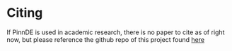 # Citing

If PinnDE is used in academic research, there is no paper to cite as of right now, but please 
reference the github repo of this project found [here](https://github.com/JB55Matthews/PinnDE)